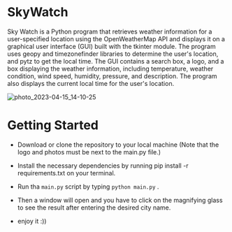 # SkyWatch
Sky Watch is a Python program that retrieves weather information for a user-specified location using the OpenWeatherMap API and displays it on a graphical user interface (GUI) built with the tkinter module. The program uses geopy and timezonefinder libraries to determine the user's location, and pytz to get the local time. The GUI contains a search box, a logo, and a box displaying the weather information, including temperature, weather condition, wind speed, humidity, pressure, and description. The program also displays the current local time for the user's location.

![photo_2023-04-15_14-10-25](https://user-images.githubusercontent.com/90261350/232207566-7507fc44-8e80-46b7-a867-6df0b15c60e4.jpg)


# Getting Started

- Download or clone the repository to your local machine (Note that the logo and photos must be next to the main.py file.)

- Install the necessary dependencies by running pip install -r requirements.txt on your terminal.

- Run tha `main.py` script by typing `python main.py` .

- Then a window will open and you have to click on the magnifying glass to see the result after entering the desired city name.

- enjoy it :))
